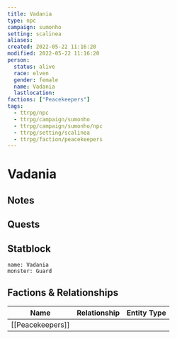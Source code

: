 ```yaml
---
title: Vadania
type: npc
campaign: sumonho
setting: scalinea
aliases: 
created: 2022-05-22 11:16:20
modified: 2022-05-22 11:16:20
person:
  status: alive
  race: elven
  gender: female
  name: Vadania
  lastlocation: 
factions: ["Peacekeepers"]
tags:
  - ttrpg/npc
  - ttrpg/campaign/sumonho
  - ttrpg/campaign/sumonho/npc
  - ttrpg/setting/scalinea
  - ttrpg/faction/peacekeepers
---
```


# Vadania

## Notes


## Quests


## Statblock

```statblock
name: Vadania
monster: Guard
```


## Factions & Relationships
| Name | Relationship | Entity Type |
| ---- |:------------:| ----------- |
| [[Peacekeepers]] | | |



